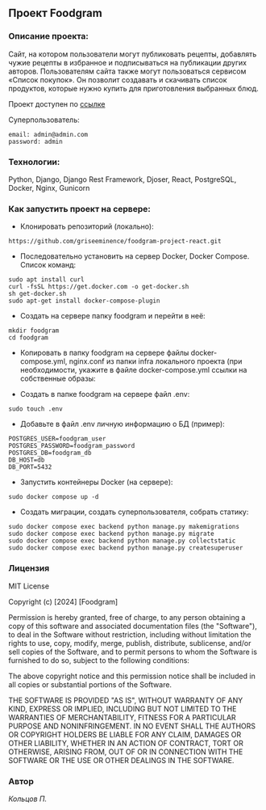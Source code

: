 ## Проект Foodgram

### **Описание проекта**:  

Сайт, на котором пользователи могут публиковать рецепты, 
добавлять чужие рецепты в избранное и подписываться на публикации
других авторов. Пользователям сайта также могут пользоваться сервисом
«Список покупок». Он позволит создавать и скачивать список продуктов,
которые нужно купить для приготовления выбранных блюд.

Проект доступен по [ссылке](https://foodgrabber.ddns.net/)

Суперпользователь:
```
email: admin@admin.com
password: admin
```

### **Технологии**:  

Python, Django, Django Rest Framework, Djoser, React, PostgreSQL, Docker, Nginx, Gunicorn 

### **Как запустить проект на сервере:**

- Клонировать репозиторий (локально):
```
https://github.com/griseeminence/foodgram-project-react.git
```

- Последовательно установить на сервер Docker, Docker Compose. Список команд:

```
sudo apt install curl
curl -fsSL https://get.docker.com -o get-docker.sh
sh get-docker.sh
sudo apt-get install docker-compose-plugin
```

- Создать на сервере папку foodgram и перейти в неё:

```
mkdir foodgram
cd foodgram
```

- Копировать в папку foodgram на сервере файлы docker-compose.yml, nginx.conf 
из папки infra локального проекта (при необходимости, укажите в файле docker-compose.yml ссылки на собственные образы:

- Создать в папке foodgram на сервере файл .env:

```
sudo touch .env
```

- Добавьте в файл .env личную информацию о БД (пример):

```
POSTGRES_USER=foodgram_user
POSTGRES_PASSWORD=foodgram_password
POSTGRES_DB=foodgram_db
DB_HOST=db
DB_PORT=5432
```

- Запустить контейнеры Docker (на сервере):

```
sudo docker compose up -d
```

- Создать миграции, создать суперпользователя, собрать статику:

```
sudo docker compose exec backend python manage.py makemigrations
sudo docker compose exec backend python manage.py migrate
sudo docker compose exec backend python manage.py collectstatic
sudo docker compose exec backend python manage.py createsuperuser
```

### **Лицензия**  
MIT License

Copyright (c) [2024] [Foodgram]

Permission is hereby granted, free of charge, to any person obtaining a copy of this software and associated documentation files (the "Software"), to deal in the Software without restriction, including without limitation the rights to use, copy, modify, merge, publish, distribute, sublicense, and/or sell copies of the Software, and to permit persons to whom the Software is furnished to do so, subject to the following conditions:

The above copyright notice and this permission notice shall be included in all copies or substantial portions of the Software.

THE SOFTWARE IS PROVIDED "AS IS", WITHOUT WARRANTY OF ANY KIND, EXPRESS OR IMPLIED, INCLUDING BUT NOT LIMITED TO THE WARRANTIES OF MERCHANTABILITY, FITNESS FOR A PARTICULAR PURPOSE AND NONINFRINGEMENT. IN NO EVENT SHALL THE AUTHORS OR COPYRIGHT HOLDERS BE LIABLE FOR ANY CLAIM, DAMAGES OR OTHER LIABILITY, WHETHER IN AN ACTION OF CONTRACT, TORT OR OTHERWISE, ARISING FROM, OUT OF OR IN CONNECTION WITH THE SOFTWARE OR THE USE OR OTHER DEALINGS IN THE SOFTWARE.

### **Автор**  
*Кольцов П.*

